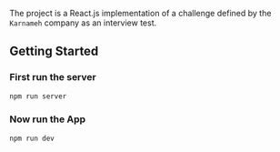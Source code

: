 The project is a React.js implementation of a challenge defined by the `Karnameh` company as an interview test.

## Getting Started

### First run the server

```bash
npm run server
```

### Now run the App

```bash
npm run dev
```
